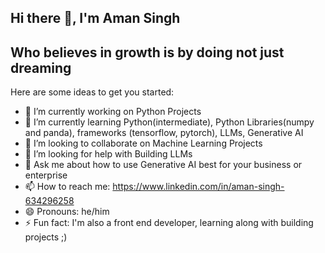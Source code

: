 ## Hi there 👋, I'm Aman Singh






<!--
**Aman697484/Aman697484** is a ✨ _special_ ✨ repository because its `README.md` (this file) appears on your GitHub profile.
-->
## Who believes in growth is by doing not just dreaming

Here are some ideas to get you started:

- 🔭 I’m currently working on Python Projects 
- 🌱 I’m currently learning Python(intermediate), Python Libraries(numpy and panda), frameworks (tensorflow, pytorch), LLMs, Generative AI
- 👯 I’m looking to collaborate on Machine Learning Projects
- 🤔 I’m looking for help with Building LLMs
- 💬 Ask me about how to use Generative AI best for your business or enterprise
- 📫 How to reach me: https://www.linkedin.com/in/aman-singh-634296258
- 😄 Pronouns: he/him
- ⚡ Fun fact: I'm also a front end developer, learning along with building projects ;) 

